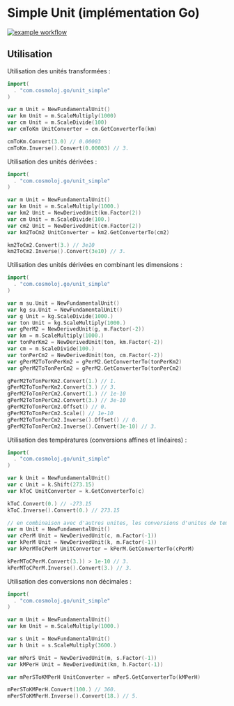 # Simple Unit (implémentation Go)

[![example workflow](https://github.com/SamuelAndresPascal/cosmoloj-go/actions/workflows/unit_simple.yml/badge.svg)](https://github.com/SamuelAndresPascal/cosmoloj-go/actions)


## Utilisation

Utilisation des unités transformées :

```go
import(
  . "com.cosmoloj.go/unit_simple"
)

var m Unit = NewFundamentalUnit()
var km Unit = m.ScaleMultiply(1000)
var cm Unit = m.ScaleDivide(100)
var cmToKm UnitConverter = cm.GetConverterTo(km)

cmToKm.Convert(3.0) // 0.00003
cmToKm.Inverse().Convert(0.00003) // 3.
```

Utilisation des unités dérivées :

```go
import(
  . "com.cosmoloj.go/unit_simple"
)

var m Unit = NewFundamentalUnit()
var km Unit = m.ScaleMultiply(1000.)
var km2 Unit = NewDerivedUnit(km.Factor(2))
var cm Unit = m.ScaleDivide(100.)
var cm2 Unit = NewDerivedUnit(cm.Factor(2))
var km2ToCm2 UnitConverter = km2.GetConverterTo(cm2)

km2ToCm2.Convert(3.) // 3e10
km2ToCm2.Inverse().Convert(3e10) // 3.
```

Utilisation des unités dérivées en combinant les dimensions :

```go
import(
  . "com.cosmoloj.go/unit_simple"
)

var m su.Unit = NewFundamentalUnit()
var kg su.Unit = NewFundamentalUnit()
var g Unit = kg.ScaleDivide(1000.)
var ton Unit = kg.ScaleMultiply(1000.)
var gPerM2 = NewDerivedUnit(g, m.Factor(-2))
var km = m.ScaleMultiply(1000.)
var tonPerKm2 = NewDerivedUnit(ton, km.Factor(-2))
var cm = m.ScaleDivide(100.)
var tonPerCm2 = NewDerivedUnit(ton, cm.Factor(-2))
var gPerM2ToTonPerKm2 = gPerM2.GetConverterTo(tonPerKm2)
var gPerM2ToTonPerCm2 = gPerM2.GetConverterTo(tonPerCm2)

gPerM2ToTonPerKm2.Convert(1.) // 1.
gPerM2ToTonPerKm2.Convert(3.) // 3.
gPerM2ToTonPerCm2.Convert(1.) // 1e-10
gPerM2ToTonPerCm2.Convert(3.) // 3e-10
gPerM2ToTonPerCm2.Offset() // 0.
gPerM2ToTonPerCm2.Scale() // 1e-10
gPerM2ToTonPerCm2.Inverse().Offset() // 0.
gPerM2ToTonPerCm2.Inverse().Convert(3e-10) // 3.
```

Utilisation des températures (conversions affines et linéaires) :

```go
import(
  . "com.cosmoloj.go/unit_simple"
)

var k Unit = NewFundamentalUnit()
var c Unit = k.Shift(273.15)
var kToC UnitConverter = k.GetConverterTo(c)

kToC.Convert(0.) // -273.15
kToC.Inverse().Convert(0.) // 273.15

// en combinaison avec d'autres unites, les conversions d'unites de temperatures doivent devenir lineaires
var m Unit = NewFundamentalUnit()
var cPerM Unit = NewDerivedUnit(c, m.Factor(-1))
var kPerM Unit = NewDerivedUnit(k, m.Factor(-1))
var kPerMToCPerM UnitConverter = kPerM.GetConverterTo(cPerM)

kPerMToCPerM.Convert(3.)) > 1e-10 // 3.
kPerMToCPerM.Inverse().Convert(3.) // 3.
```

Utilisation des conversions non décimales :

```go
import(
  . "com.cosmoloj.go/unit_simple"
)

var m Unit = NewFundamentalUnit()
var km Unit = m.ScaleMultiply(1000.)

var s Unit = NewFundamentalUnit()
var h Unit = s.ScaleMultiply(3600.)

var mPerS Unit = NewDerivedUnit(m, s.Factor(-1))
var kMPerH Unit = NewDerivedUnit(km, h.Factor(-1))

var mPerSToKMPerH UnitConverter = mPerS.GetConverterTo(kMPerH)

mPerSToKMPerH.Convert(100.) // 360.
mPerSToKMPerH.Inverse().Convert(18.) // 5.
```

